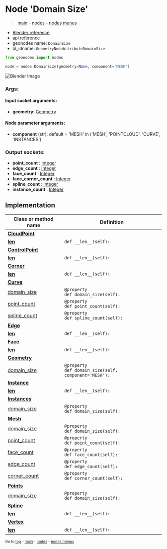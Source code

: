 # Node 'Domain Size'

> [main](../structure.md) - [nodes](nodes.md) - [nodes menus](nodes_menus.md)

- [Blender reference](https://docs.blender.org/manual/en/latest/modeling/geometry_nodes/attribute/domain_size.html)
- [api reference](https://docs.blender.org/api/current/bpy.types.GeometryNodeAttributeDomainSize.html)
- geonodes name: `DomainSize`
- bl_idname: `GeometryNodeAttributeDomainSize`

```python
from geonodes import nodes

node = nodes.DomainSize(geometry=None, component='MESH')
```

![Blender Image](https://docs.blender.org/manual/en/latest/_images/node-types_GeometryNodeAttributeDomainSize.webp)

### Args:

#### Input socket arguments:

- **geometry**: [Geometry](Geometry.md)

#### Node parameter arguments:

- **component** (str): default = 'MESH' in ('MESH', 'POINTCLOUD', 'CURVE', 'INSTANCES')

### Output sockets:

- **point_count** : [Integer](Integer.md)
- **edge_count** : [Integer](Integer.md)
- **face_count** : [Integer](Integer.md)
- **face_corner_count** : [Integer](Integer.md)
- **spline_count** : [Integer](Integer.md)
- **instance_count** : [Integer](Integer.md)

## Implementation

| Class or method name | Definition |
|----------------------|------------|
| **[CloudPoint](CloudPoint.md)** |
| [__len__](CloudPoint.md#__len__) | `def __len__(self):` |
| **[ControlPoint](ControlPoint.md)** |
| [__len__](ControlPoint.md#__len__) | `def __len__(self):` |
| **[Corner](Corner.md)** |
| [__len__](Corner.md#__len__) | `def __len__(self):` |
| **[Curve](Curve.md)** |
| [domain_size](Curve.md#domain_size-property) | `@property`<br> `def domain_size(self):` |
| [point_count](Curve.md#point_count-property) | `@property`<br> `def point_count(self):` |
| [spline_count](Curve.md#spline_count-property) | `@property`<br> `def spline_count(self):` |
| **[Edge](Edge.md)** |
| [__len__](Edge.md#__len__) | `def __len__(self):` |
| **[Face](Face.md)** |
| [__len__](Face.md#__len__) | `def __len__(self):` |
| **[Geometry](Geometry.md)** |
| [domain_size](Geometry.md#domain_size-property) | `@property`<br> `def domain_size(self, component='MESH'):` |
| **[Instance](Instance.md)** |
| [__len__](Instance.md#__len__) | `def __len__(self):` |
| **[Instances](Instances.md)** |
| [domain_size](Instances.md#domain_size-property) | `@property`<br> `def domain_size(self):` |
| **[Mesh](Mesh.md)** |
| [domain_size](Mesh.md#domain_size-property) | `@property`<br> `def domain_size(self):` |
| [point_count](Mesh.md#point_count-property) | `@property`<br> `def point_count(self):` |
| [face_count](Mesh.md#face_count-property) | `@property`<br> `def face_count(self):` |
| [edge_count](Mesh.md#edge_count-property) | `@property`<br> `def edge_count(self):` |
| [corner_count](Mesh.md#corner_count-property) | `@property`<br> `def corner_count(self):` |
| **[Points](Points.md)** |
| [domain_size](Points.md#domain_size-property) | `@property`<br> `def domain_size(self):` |
| **[Spline](Spline.md)** |
| [__len__](Spline.md#__len__) | `def __len__(self):` |
| **[Vertex](Vertex.md)** |
| [__len__](Vertex.md#__len__) | `def __len__(self):` |

<sub>Go to [top](#node-Domain-Size) - [main](../structure.md) - [nodes](nodes.md) - [nodes menus](nodes_menus.md)</sub>

